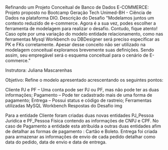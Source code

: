 Refinando um Projeto Conceitual de Banco de Dados E-COMMERCE:
Projeto proposto no Bootcamp Geração Tech Unimed-BH - Ciência de Dados na plataforma DIO.
Descrição do Desafio
"Modelamos juntos um contexto reduzido de e-commerce. Agora é a sua vez, podes escolher a ferramenta de modelagem para realizar o desafio. Contudo, fique atento! Caso opte por uma variação do modelo entidade relacionamento, como nas ferramentas Mysql Workbench ou DBDesigner será preciso especificar as PK e FKs corretamente. Apesar desse conceito não ser utilizado na modelagem conceitual exploramos brevemente suas definições. Sendo assim, seu empregável será o esquema conceitual para o cenário de E-commerce."

Instrutora: Juliana Mascarenhas

Objetivo:
Refine o modelo apresentado acrescentando os seguintes pontos:

Cliente PJ e PF – Uma conta pode ser PJ ou PF, mas não pode ter as duas informações;
Pagamento – Pode ter cadastrado mais de uma forma de pagamento;
Entrega – Possui status e código de rastreio;
Ferramentas utilizadas
MySQL Workbench
Respostas do Desafio
img

Para a entidade Cliente foram criadas duas novas entidades PJ_Pessoa Juridica e PF_Pessoa Fisica contendo as informações de CNPJ e CPF.
No caso de Pagamento a entidade esta atribuída a outras duas entidades afim de detalhar as formas de pagamento : Cartão e Boleto.
Entrega foi criada para armazenar as informações de envio de cada pedido detalhar como data do pedido, data de envio e data de entrega.
